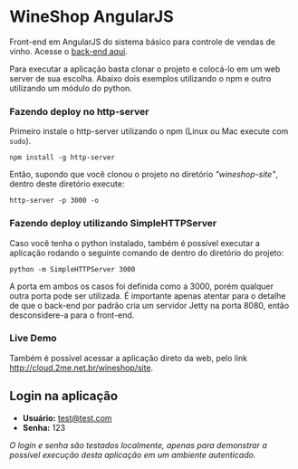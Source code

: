 # WineShop AngularJS
Front-end em AngularJS do sistema básico para controle de vendas de vinho. Acesse o [back-end aqui](https://github.com/klutzer/wineshop).

Para executar a aplicação basta clonar o projeto e colocá-lo em um web server de sua escolha. Abaixo dois exemplos utilizando o npm e outro utilizando um módulo do python.

### Fazendo deploy no http-server
Primeiro instale o http-server utilizando o npm (Linux ou Mac execute com `sudo`).
```shell
npm install -g http-server
```
Então, supondo que você clonou o projeto no diretório *"wineshop-site"*, dentro deste diretório execute:
```shell
http-server -p 3000 -o
```

### Fazendo deploy utilizando SimpleHTTPServer
Caso você tenha o python instalado, também é possível executar a aplicação rodando o seguinte comando de dentro do diretório do projeto:
```shell
python -m SimpleHTTPServer 3000
```
A porta em ambos os casos foi definida como a 3000, porém qualquer outra porta pode ser utilizada. É importante apenas atentar para o detalhe de que o back-end por padrão cria um servidor Jetty na porta 8080, então desconsidere-a para o front-end.

### Live Demo
Também é possível acessar a aplicação direto da web, pelo link <http://cloud.2me.net.br/wineshop/site>.

## Login na aplicação
- **Usuário:** test@test.com
- **Senha:** 123

*O login e senha são testados localmente, apenas para demonstrar a possível execução desta aplicação em um ambiente autenticado.*